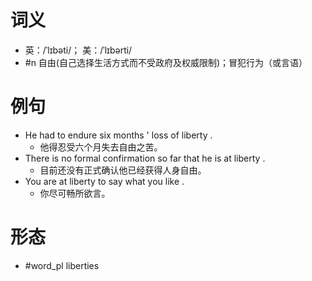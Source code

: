 # 词义
- 英：/ˈlɪbəti/； 美：/ˈlɪbərti/
- #n 自由(自己选择生活方式而不受政府及权威限制)；冒犯行为（或言语）
# 例句
- He had to endure six months ' loss of liberty .
	- 他得忍受六个月失去自由之苦。
- There is no formal confirmation so far that he is at liberty .
	- 目前还没有正式确认他已经获得人身自由。
- You are at liberty to say what you like .
	- 你尽可畅所欲言。
# 形态
- #word_pl liberties

